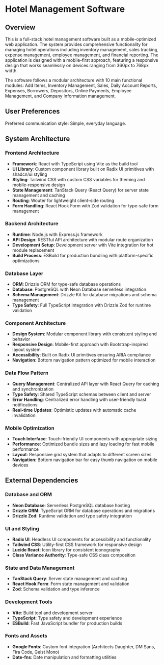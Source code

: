 # Hotel Management Software

## Overview

This is a full-stack hotel management software built as a mobile-optimized web application. The system provides comprehensive functionality for managing hotel operations including inventory management, sales tracking, expense management, employee management, and financial reporting. The application is designed with a mobile-first approach, featuring a responsive design that works seamlessly on devices ranging from 360px to 768px width.

The software follows a modular architecture with 10 main functional modules: Add Items, Inventory Management, Sales, Daily Account Reports, Expenses, Borrowers, Depositors, Online Payments, Employee Management, and Company Information management.

## User Preferences

Preferred communication style: Simple, everyday language.

## System Architecture

### Frontend Architecture
- **Framework**: React with TypeScript using Vite as the build tool
- **UI Library**: Custom component library built on Radix UI primitives with shadcn/ui styling
- **Styling**: Tailwind CSS with custom CSS variables for theming and mobile-responsive design
- **State Management**: TanStack Query (React Query) for server state management and caching
- **Routing**: Wouter for lightweight client-side routing
- **Form Handling**: React Hook Form with Zod validation for type-safe form management

### Backend Architecture
- **Runtime**: Node.js with Express.js framework
- **API Design**: RESTful API architecture with modular route organization
- **Development Setup**: Development server with Vite integration for hot module replacement
- **Build Process**: ESBuild for production bundling with platform-specific optimizations

### Database Layer
- **ORM**: Drizzle ORM for type-safe database operations
- **Database**: PostgreSQL with Neon Database serverless integration
- **Schema Management**: Drizzle Kit for database migrations and schema management
- **Type Safety**: Full TypeScript integration with Drizzle Zod for runtime validation

### Component Architecture
- **Design System**: Modular component library with consistent styling and behavior
- **Responsive Design**: Mobile-first approach with Bootstrap-inspired layout system
- **Accessibility**: Built on Radix UI primitives ensuring ARIA compliance
- **Navigation**: Bottom navigation pattern optimized for mobile interaction

### Data Flow Pattern
- **Query Management**: Centralized API layer with React Query for caching and synchronization
- **Type Safety**: Shared TypeScript schemas between client and server
- **Error Handling**: Centralized error handling with user-friendly toast notifications
- **Real-time Updates**: Optimistic updates with automatic cache invalidation

### Mobile Optimization
- **Touch Interface**: Touch-friendly UI components with appropriate sizing
- **Performance**: Optimized bundle sizes and lazy loading for fast mobile performance
- **Layout**: Responsive grid system that adapts to different screen sizes
- **Navigation**: Bottom navigation bar for easy thumb navigation on mobile devices

## External Dependencies

### Database and ORM
- **Neon Database**: Serverless PostgreSQL database hosting
- **Drizzle ORM**: TypeScript ORM for database operations and migrations
- **Drizzle Zod**: Runtime validation and type safety integration

### UI and Styling
- **Radix UI**: Headless UI components for accessibility and functionality
- **Tailwind CSS**: Utility-first CSS framework for responsive design
- **Lucide React**: Icon library for consistent iconography
- **Class Variance Authority**: Type-safe CSS class composition

### State and Data Management
- **TanStack Query**: Server state management and caching
- **React Hook Form**: Form state management and validation
- **Zod**: Schema validation and type inference

### Development Tools
- **Vite**: Build tool and development server
- **TypeScript**: Type safety and development experience
- **ESBuild**: Fast JavaScript bundler for production builds

### Fonts and Assets
- **Google Fonts**: Custom font integration (Architects Daughter, DM Sans, Fira Code, Geist Mono)
- **Date-fns**: Date manipulation and formatting utilities